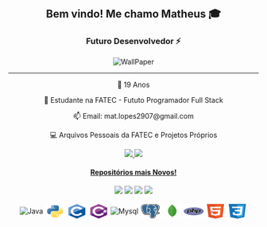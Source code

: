 <h2 align="center"> Bem vindo! Me chamo Matheus 🎓</h2>
<h3 align="center"> Futuro Desenvolvedor ⚡</h3>

<div align="center">
<img src="https://i.pinimg.com/originals/83/f6/5e/83f65e8c6efc88fabfcfbb11cf63bd8a.gif" height="400" wheight="200" border="0" alt="WallPaper">
</div><hr>

<div align="center">
<p> 🎉 19 Anos </p>
<p> 🎒 Estudante na FATEC - Fututo Programador Full Stack </p>
<p> 📫 Email: mat.lopes2907@gmail.com </p>
<p> 💻 Arquivos Pessoais da FATEC e Projetos Próprios </p>
</div>

<div align="center">
<a href= "https://github.com/MathLopes29">
<img height="180em" src="https://github-readme-stats.vercel.app/api?username=MathLopes29&show_icons=true&theme=react"/>
<img height="180em" src="https://github-readme-stats.vercel.app/api/top-langs/?username=MathLopes29&layout=compact&langs_count=10&&show_icons=true&theme=react"/>
</div>

<div align="center">
<h4> Repositórios mais Novos! </h4>
<a href= "https://github.com/MathLopes29/Alura_PostgreSQL"><img height="100em" src="https://github-readme-stats.vercel.app/api/pin/?username=MathLopes29&repo=Alura_PostgreSQL&langs_count=7&&show_icons=true&theme=react"/></a>
<a href= "https://github.com/MathLopes29/Estrutura_de_Dados"><img height="100em" src="https://github-readme-stats.vercel.app/api/pin/?username=MathLopes29&repo=Estrutura_de_Dados&langs_count=7&&show_icons=true&theme=react"/></a>
<a href= "https://github.com/MathLopes29/Java_Faker"><img height="100em" src="https://github-readme-stats.vercel.app/api/pin/?username=MathLopes29&repo=Java_Faker&langs_count=7&&show_icons=true&theme=react"/></a>
<a href= "https://github.com/MathLopes29/Projeto_Datahouse-Faker"><img height="100em" src="https://github-readme-stats.vercel.app/api/pin/?username=MathLopes29&repo=Projeto_Datahouse-Faker&langs_count=7&&show_icons=true&theme=react"/></a>  
</div>
  
<div style="display:inline_block" align="center"><br>
<img align="center" alt="Java" height="30" width="40" src="https://cdn.jsdelivr.net/gh/devicons/devicon/icons/java/java-original.svg">
<img align="center" alt="Python" height="30" width="40" src="https://raw.githubusercontent.com/devicons/devicon/master/icons/python/python-original.svg">
<img align="center" alt="C" height="30" width="40" src="https://raw.githubusercontent.com/devicons/devicon/master/icons/c/c-original.svg">
<img align="center" alt="C#" height="30" width="40" src="https://github.com/devicons/devicon/blob/master/icons/csharp/csharp-original.svg">
<img align="center" alt="Mysql" height="30" width="40" src="https://cdn.jsdelivr.net/gh/devicons/devicon/icons/mysql/mysql-original.svg">
<img align="center" alt="PostgreSQL" height="30" width="40" src="https://github.com/devicons/devicon/blob/master/icons/postgresql/postgresql-original.svg">
<img align="center" alt="MongoDB" height="30" width="40" src="https://github.com/devicons/devicon/blob/master/icons/mongodb/mongodb-original.svg">
<img align="center" alt="PHP" height="30" width="40" src="https://github.com/devicons/devicon/blob/master/icons/php/php-original.svg">
<img align="center" alt="HTML" height="30" width="40" src="https://raw.githubusercontent.com/devicons/devicon/master/icons/html5/html5-original.svg">
<img align="center" alt="CSS" height="30" width="40" src="https://raw.githubusercontent.com/devicons/devicon/master/icons/css3/css3-original.svg">
</div><br>

